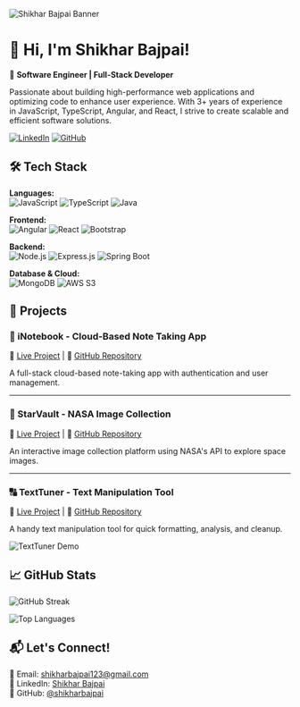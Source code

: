 ![Shikhar Bajpai Banner](https://images.unsplash.com/photo-1550745165-9bc0b252726f)

# 👋 Hi, I'm Shikhar Bajpai!

🚀 **Software Engineer | Full-Stack Developer**

Passionate about building high-performance web applications and optimizing code to enhance user experience. With 3+ years of experience in JavaScript, TypeScript, Angular, and React, I strive to create scalable and efficient software solutions.

[![LinkedIn](https://img.shields.io/badge/LinkedIn-%230077B5.svg?&style=for-the-badge&logo=linkedin&logoColor=white)](https://www.linkedin.com/in/shikhar-bajpai-583522151/)
[![GitHub](https://img.shields.io/badge/GitHub-%2312100E.svg?&style=for-the-badge&logo=github&logoColor=white)](https://github.com/shikharbajpai)

## 🛠 Tech Stack

**Languages:**  
![JavaScript](https://img.shields.io/badge/JavaScript-F7DF1E?style=for-the-badge&logo=javascript&logoColor=black)
![TypeScript](https://img.shields.io/badge/TypeScript-007ACC?style=for-the-badge&logo=typescript&logoColor=white)
![Java](https://img.shields.io/badge/Java-ED8B00?style=for-the-badge&logo=openjdk&logoColor=white)

**Frontend:**  
![Angular](https://img.shields.io/badge/Angular-DD0031?style=for-the-badge&logo=angular&logoColor=white)
![React](https://img.shields.io/badge/React-20232A?style=for-the-badge&logo=react&logoColor=61DAFB)
![Bootstrap](https://img.shields.io/badge/Bootstrap-563D7C?style=for-the-badge&logo=bootstrap&logoColor=white)

**Backend:**  
![Node.js](https://img.shields.io/badge/Node.js-339933?style=for-the-badge&logo=node.js&logoColor=white)
![Express.js](https://img.shields.io/badge/Express.js-000000?style=for-the-badge&logo=express&logoColor=white)
![Spring Boot](https://img.shields.io/badge/Spring%20Boot-6DB33F?style=for-the-badge&logo=spring-boot&logoColor=white)

**Database & Cloud:**  
![MongoDB](https://img.shields.io/badge/MongoDB-4EA94B?style=for-the-badge&logo=mongodb&logoColor=white)
![AWS S3](https://img.shields.io/badge/AWS_S3-232F3E?style=for-the-badge&logo=amazon-aws&logoColor=white)

## 🚀 Projects

### 🌟 iNotebook - Cloud-Based Note Taking App
🔗 [Live Project](https://inotebook-frontend-shikhar-bajpai.vercel.app/) | 📌 [GitHub Repository](https://github.com/shikharbajpai/inotebook-frontend)

A full-stack cloud-based note-taking app with authentication and user management.

---

### 🚀 StarVault - NASA Image Collection
🔗 [Live Project](https://shikharbajpai.github.io/StarVault/) | 📌 [GitHub Repository](https://github.com/shikharbajpai/StarVault)

An interactive image collection platform using NASA's API to explore space images.

---

### 🔠 TextTuner - Text Manipulation Tool
🔗 [Live Project](https://shikharbajpai.github.io/TextTuner/) | 📌 [GitHub Repository](https://github.com/shikharbajpai/TextTuner)

A handy text manipulation tool for quick formatting, analysis, and cleanup.

![TextTuner Demo](https://media.giphy.com/media/3o7abKhOpu0NwenH3O/giphy.gif)

## 📈 GitHub Stats

![GitHub Streak](https://github-readme-streak-stats.herokuapp.com/?user=shikharbajpai&theme=dark&hide_border=true)

![Top Languages](https://github-readme-stats.vercel.app/api/top-langs/?username=shikharbajpai&layout=compact&theme=dark&hide_border=true)

## 📬 Let's Connect!

📧 Email: [shikharbajpai123@gmail.com](mailto:shikharbajpai123@gmail.com)  
💼 LinkedIn: [Shikhar Bajpai](https://www.linkedin.com/in/shikhar-bajpai-583522151/)  
🚀 GitHub: [@shikharbajpai](https://github.com/shikharbajpai)
